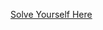 [Solve Yourself Here](https://www.hackerrank.com/challenges/extra-long-factorials/problem?isFullScreen=true)
